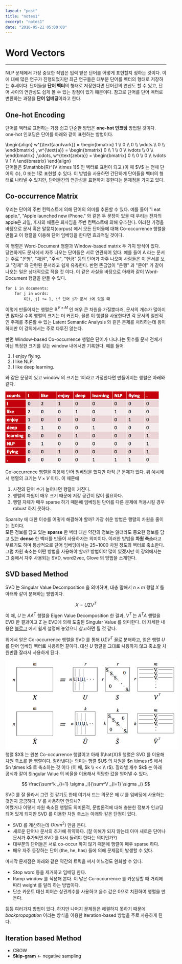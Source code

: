 ```yaml
---
layout: "post"
title: "notes1"
excerpt: "notes1"
date: "2016-05-21 05:00:00"
---
```


# Word Vectors
---
NLP 문제에서 가장 중요한 작업은 입력 받은 단어를 어떻게 표현할지 정하는 것이다. 이에 대해 많은 연구가 진행되었지만 최근 연구들은 대부분 단어를 벡터의 형태로 저장하는 추세이다. 단어들을 **단어 벡터**의 형태로 저장한다면 단어간의 연산도 할 수 있고, 단어 사이의 연관성도 쉽게 볼 수 있는 장점이 있기 떄문이다. 참고로 단어를 단어 벡터로 변환하는 과정을 **단어 임베딩**이라고 한다.

## One-hot Encoding
단어를 벡터로 표현하는 가장 쉽고 단순한 방법은 **one-hot 인코딩** 방법일 것이다. one-hot 인코딩은 단어를 아래와 같이 표현하는 방법이다.
<div>
\begin{align}
w^{\text{aardvark}} = 
\begin{bmatrix}
1 \\ 0 \\ 0 \\ \vdots \\ 0 \\
\end{bmatrix}
,
w^{\text{a}} = 
\begin{bmatrix}
0 \\ 1 \\ 0 \\ \vdots \\ 0 \\
\end{bmatrix}
,\cdots,
w^{\text{zebra}} = 
\begin{bmatrix}
0 \\ 0 \\ 0 \\ \vdots \\ 1 \\
\end{bmatrix}
\end{align}
</div>
단어들은 $\mathbb{R}^{V \times 1}$ 인 벡터로 표현이 되고 (이 때 $V$ 는 전체 단어의 수), 0 또는 1로 표현할 수 있다. 이 방법을 사용하면 간단하게 단어들을 벡터의 형태로 나타낼 수 있지만, 단어들간의 연관성을 표현하지 못한다는 문제점을 가지고 있다.

## Co-occurrence Matrix
우리는 단어의 주변 컨텍스트에 의해 단어의 의미를 추론할 수 있다. 예를 들어 "I eat apple.", "Apple launched new iPhone." 와 같은 두 문장이 있을 때 우리는 전자의 apple은 과일, 후자의 애플은 회사임을 주변 컨텍스트에 의해 유추한다. 이러한 가정을 바탕으로 문서 혹은 말뭉치(corpus) 에서 모든 단어들에 대해 Co-occurrence 행렬을 만들고 이 행렬을 이용해 단어 임베딩을 한다면 효과적일 것이다.

이 행렬은 Word-Document 행렬과 Window-based matrix 두 가지 방식이 있다.<br>
당연하게도 문서에서 자주 나오는 단어들은 서로 연관되어 있다. 예를 들어 A 라는 문서는 주로 "은행", "채권", "주식", "현금" 등의 단어가 자주 나오며 사람들은 이 문서를 보고 "경제" 와 관련된 문서라고 쉽게 유츄한다. 반면 뜬금없이 "은행" 과 "문어" 가 같이 나오는 일은 상대적으로 적을 것 이다. 이 같은 사실을 바탕으로 아래와 같이 Word-Document 행렬을 만들 수 있다.

```
for i in documents:
    for j in words:
	    X[i, j] += 1, if 단어 j가 문서 i에 있을 때
```

이렇게 만들어지는 행렬은 $\mathbb{R}^{V \times M}$ 인 매우 큰 차원을 가질뿐더러, 문서의 개수가 많아지면 많아질 수록 행렬의 크기는 더 커진다. 물론 이 행렬을 사용한다면 각 문서의 일반적인 주제를 추론할 수 있는 Latent Semantic Analysis 와 같은 문제를 처리하는데 용이하지만 이 강의에서는 주로 다루진 않는다.

반면 Window-based Co-occurrence 행렬은 단어가 나타나는 횟수를 문서 전체가 아닌 특정한 크기를 갖는 window 내에서만 기록한다. 예를 들어

1. I enjoy flying.
2. I like NLP.
3. I like deep learning.

와 같은 문장이 있고 window 의 크기는 1이라고 가정한다면 만들어지는 행렬은 아래와 같다.
<div class="imgcap">
<img src="/assets/note1/matrix1.png" style="max-width:480px">
</div>

Co-occurrence 행렬을 이용해 단어 임베딩을 했지만 아직 큰 문제가 있다. 위 예시에서 행렬의 크기는 $V \times V$ 이다. 이 때문에

1. 사전의 단어 수가 늘어나면 행렬이 커진다.
2. 행렬의 차원이 매우 크기 때문에 저장 공간이 많이 필요하다.
3. 행렬 자체가 매우 sparse 하기 때문에 임베딩된 단어를 다른 문제에 적용시킬 경우 robust 하지 못하다.

Sparsity 에 대한 이슈를 어떻게 해결해야 할까? 가장 쉬운 방법은 행렬의 차원을 줄이는 것이다.<br>
모든 정보를 담고 있는 **sparse** 한 벡터 대신 약간의 정보는 잃더라도 중요한 정보를 담고 있는 **dense** 한 벡터를 만들어 사용하자는 의미이다. 이러한 방법을 **차원 축소**라고 부르기도 하며 통상적으로 단어 임베딩에서는 25~1000 차원 정도의 벡터로 축소한다. 그럼 차원 축소는 어떤 방법을 사용해야 할까? 방법이야 많이 있겠지만 이 강의에서는 그 중에서 자주 사용되는 SVD, word2vec, Glove 의 방법을 소개한다.

## SVD based Method
SVD 는 Singular Value Decomposition 을 의미하며, 대충 말해서 $n \times m$ 행렬 $X$ 를 아래와 같이 분해하는 방법이다.

$$
X = U \Sigma V^T
$$

이 때, $U$ 는 $AA^T$ 행렬을 Eigen Value Decomposition 한 결과, $V^T$ 는 $A^TA$ 행렬을 EVD 한 결과이고 $\Sigma$ 는 EVD에 의해 도출된 Singular Value 를 의미한다. 더 자세한 내용은 [블로그](http://darkpgmr.tistory.com/106) 에서 쉽게 설명해 놓았으니 참고하면 될 것 같다.

위에서 얻은 Co-occurrence 행렬을 SVD 를 통해 $U \Sigma V^T$ 꼴로 분해하고, 얻은 행렬 $U$ 를 단어 임베딩 벡터로 사용하면 끝이다. 대신 $U$ 행렬을 그대로 사용하지 않고 축소할 차원만큼 잘라서 사용하게 된다.
<div class="imgcap">
<img src="/assets/note1/SVD.png" style="max-width:540px">
</div>
행렬 $X$ 는 원본 Co-occurrence 행렬이고 아래 $\hat{X}$ 행렬은 SVD 를 이용해 차원 축소를 한 행렬이다. 잘라낸다는 의미는 행렬 $U$ 의 차원을 $n \times r$ 에서 $n \times k$ 로 축소하는 것 이다 (이 때, $k \\ << \\ r$). 잘라낼 개수 $k$ 는 아래 공식과 같이 Singular Value 의 비율을 이용해서 적당한 값을 얻어낼 수 있다.

$$
\frac{\sum^k _{i=1} \sigma _i}{\sum^V _{i=1} \sigma _i}
$$

SVD 를 잘 몰라서 그런 것 같기도 한데 여기서 드는 의문은 왜 $U$ 를 임베딩에 사용하는 것인지 궁금하다. $V$ 를 사용하면 안되나?<br>
어쨌거나 이렇게 차원 축소된 행렬도 의미론적, 문법론적에 대해 충분한 정보가 인코딩되어 있게 되지만 SVD 를 이용한 차원 축소는 아래와 같은 단점이 있다.

- SVD 를 계산하는데 $O(nm^2)$ 만큼 든다. 
- 새로운 단어나 문서의 추가에 취약하다. (잘 이해가 되지 않는데 아마 새로운 단어나 문서가 추가되면 SVD 를 다시 돌려야 한다는 의미인가?)
- 대부분의 단어들은 서로 co-occur 하지 않기 때문에 행렬이 매우 sparse 하다.
- 매우 자주 등장하는 단어 (the, he, has) 들에 의해 문제점이 발생할 수 있다.

마지막 문제점은 아래와 같은 약간의 트릭을 써서 어느정도 완화할 수 있다.

- Stop word 등을 제거하고 임베딩 한다.
- Ramp window 를 적용해 본다. 이 말은 Co-occurrence 를 카운팅할 때 거리에 따라 weight 를 달리 하는 방법이다.
- 단순 카운트 대신 피어슨 상관계수를 사용하고 음수 값은 0으로 치환하여 행렬을 만든다.

등등 여러가지 방법이 있다. 하지만 나머지 문제점은 해결하지 못하기 때문에 *backpropagation* 이라는 방식을 이용한 Iteration-based 방법을 주로 사용하게 된다.

## Iteration based Method
- CBOW
- **Skip-gram** <- negative sampling


